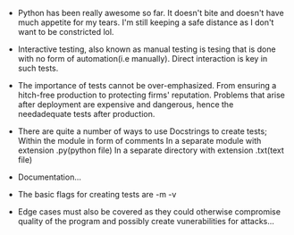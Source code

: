 - Python has been really awesome so far. It doesn't bite and doesn't have much
  appetite for my tears. I'm still keeping a safe distance as I don't want to be
  constricted lol.

- Interactive testing, also known as manual testing is tesing that is done with
  no form of automation(i.e manually). Direct interaction is key in such tests.

- The importance of tests cannot be over-emphasized. From ensuring a hitch-free
  production to protecting firms' reputation. Problems that arise after
  deployment are expensive and dangerous, hence the needadequate tests after
  production.

- There are quite a number of ways to use Docstrings to create tests;
  Within the module in form of comments
  In a separate module with extension .py(python file)
  In a separate directory with extension .txt(text file)

- Documentation...

- The basic flags for creating tests are -m -v

- Edge cases must also be covered as they could otherwise compromise quality
  of the program and possibly create vunerabilities for attacks...
